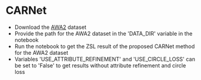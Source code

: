 # CARNet
- Download the [AWA2](http://datasets.d2.mpi-inf.mpg.de/xian/xlsa17.zip) dataset
- Provide the path for the AWA2 dataset in the 'DATA_DIR' variable in the notebook 
- Run the notebook to get the ZSL result of the proposed CARNet method for the AWA2 dataset 
- Variables 'USE_ATTRIBUTE_REFINEMENT' and 'USE_CIRCLE_LOSS' can be set to 'False' to get results without attribute refinement and circle loss 
